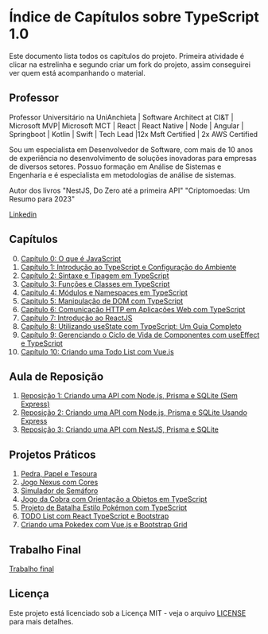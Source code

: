 # Índice de Capítulos sobre TypeScript 1.0

Este documento lista todos os capítulos do projeto. Primeira atividade é clicar na estrelinha e segundo criar um fork do projeto, assim conseguirei ver quem está acompanhando o material.

## Professor
Professor Universitário na UniAnchieta | Software Architect at CI&T | Microsoft MVP| Microsoft MCT | React | React Native | Node | Angular | Springboot | Kotlin | Swift | Tech Lead |12x Msft Certified | 2x AWS Certified

Sou um especialista em Desenvolvedor de Software, com mais de 10 anos de experiência no desenvolvimento de soluções inovadoras para empresas de diversos setores. Possuo formação em Análise de Sistemas e Engenharia e é especialista em metodologias de análise de sistemas.

Autor dos livros "NestJS, Do Zero até a primeira API" "Criptomoedas: Um Resumo para 2023"

[Linkedin](https://www.linkedin.com/in/cfraposo/)

## Capítulos
0. [Capítulo 0: O que é JavaScript](CAP00.md)
1. [Capítulo 1: Introdução ao TypeScript e Configuração do Ambiente](CAP01.md)
2. [Capítulo 2: Sintaxe e Tipagem em TypeScript](CAP02.md)
3. [Capitulo 3: Funções e Classes em TypeScript](CAP03.md)
4. [Capitulo 4: Módulos e Namespaces em TypeScript](CAP04.md)
5. [Capitulo 5: Manipulação de DOM com TypeScript](CAP05.md)
6. [Capitulo 6: Comunicação HTTP em Aplicações Web com TypeScript](CAP06.md)
7. [Capítulo 7: Introdução ao ReactJS](CAP07.md)
8. [Capítulo 8: Utilizando useState com TypeScript: Um Guia Completo](CAP08.md)
9. [Capítulo 9: Gerenciando o Ciclo de Vida de Componentes com useEffect e TypeScript](CAP09.md)
10. [Capítulo 10: Criando uma Todo List com Vue.js](CAP10.md)

## Aula de Reposição
1. [Reposição 1: Criando uma API com Node.js, Prisma e SQLite (Sem Express)](REPO01.md)
2. [Reposição 2: Criando uma API com Node.js, Prisma e SQLite Usando Express](REPO02.md)
3. [Reposição 3: Criando uma API com NestJS, Prisma e SQLite](REPO03.md)

## Projetos Práticos
1. [Pedra, Papel e Tesoura](PROJ01.md)
2. [Jogo Nexus com Cores](PROJ02.md)
3. [Simulador de Semáforo](PROJ03.md)
4. [Jogo da Cobra com Orientação a Objetos em TypeScript](PROJ04.md)
5. [Projeto de Batalha Estilo Pokémon com TypeScript](PROJ05.md)
6. [TODO List com React TypeScript e Bootstrap](PROJ06.md)
7. [Criando uma Pokedex com Vue.js e Bootstrap Grid](PROJ07.md)

## Trabalho Final
[Trabalho final](TRABALHO_FINAL.md)

## Licença

Este projeto está licenciado sob a Licença MIT - veja o arquivo [LICENSE](LICENSE) para mais detalhes.